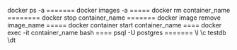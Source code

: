 docker ps -a   =======
docker images -a =====
docker rm container_name ========
docker stop container_name =======
docker image remove image_name =====
docker container start container_name ====
docker exec -it container_name bash ====
psql -U postgres =======
\l
\c testdb
\dt